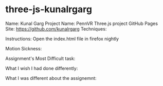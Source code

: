 # three-js-kunalrgarg

Name: Kunal Garg
Project Name: PennVR Three.js project
GitHub Pages Site: https://github.com/kunalrgarg
Techniques:

Instructions: Open the index.html file in firefox nightly

Motion Sickness:

Assignment's Most Difficult task:

What I wish I had done differently:

What I was different about the assignemnt:

